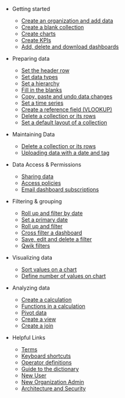* Getting started
  * [Create an organization and add data](getting_started/quick-start.md)
  * [Create a blank collection](how_to/new.md)
  * [Create charts](getting_started/charts.md)
  * [Create KPIs](getting_started/kpis.md)
  * [Add, delete and download dashboards](getting_started/dashboards.md)
  
* Preparing data
  * [Set the header row](how_to/setheader.md)
  * [Set data types](how_to/data.md)
  * [Set a hierarchy](how_to/hierarchies.md)
  * [Fill in the blanks](how_to/fillin.md)
  * [Copy, paste and undo data changes](how_to/copy.md)
  * [Set a time series](how_to/timeseries.md)
  * [Create a reference field (VLOOKUP)](how_to/reference_field.md)
  * [Delete a collection or its rows](how_to/delete.md)
  * [Set a default layout of a collection](how_to/default.md)

* Maintaining Data
  * [Delete a collection or its rows](how_to/delete.md)
  * [Uploading data with a date and tag](how_to/tag.md)

* Data Access & Permissions
  * [Sharing data](how_to/sharing_access.md)
  * [Access policies](how_to/access_policy.md)
  * [Email dashboard subscriptions](how_to/dashboard_subscriptions.md)
 
* Filtering & grouping
  * [Roll up and filter by date](how_to/rollup.md)
  * [Set a primary date](how_to/date.md)
  * [Roll up and filter](how_to/filter.md)
  * [Cross filter a dashboard](how_to/cross_filter.md)
  * [Save, edit and delete a filter](how_to/filter.md)
  * [Qwik filters](how_to/qwik_filter.md)

* Visualizing data
  * [Sort values on a chart](how_to/sort.md)
  * [Define number of values on chart](how_to/cvalue.md)

* Analyzing data
  * [Create a calculation](how_to/calculate.md)
  * [Functions in a calculation](how_to/functions.md)
  * [Pivot data](how_to/pivot.md)
  * [Create a view](how_to/view.md)
  * [Create a join](how_to/join.md)
  
* Helpful Links
  * [Terms](getting_started/structure.md)
  * [Keyboard shortcuts](keyboard.md)
  * [Operator definitions](operators.md)
  * [Guide to the dictionary](how_to/dictionary.md)
  * [New User](getting_started/newnewuser.md)
  * [New Organization Admin](getting_started/newuser.md)
  * [Architecture and Security](how_to/security.md)

